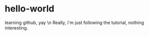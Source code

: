 # hello-world
learning github, yay \n
Really, i'm just following the tutorial, nothing interesting.
